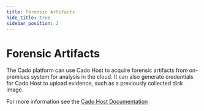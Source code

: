 ```yaml
---
title: Forensic Artifacts
hide_title: true
sidebar_position: 2
---
```


# Forensic Artifacts
The Cado platform can use Cado Host to acquire forensic artifacts from on-premises system for analysis in the cloud.
It can also generate credentials for Cado Host to upload evidence, such as a previously collected disk image.

For more information see the [Cado Host Documentation](/cado-host/intro)